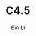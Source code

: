 ---
layout: post
title: C4.5
subtitle:
author: Bin Li
tags: [Machine Learning]
image: 
comments: true
published: true
---